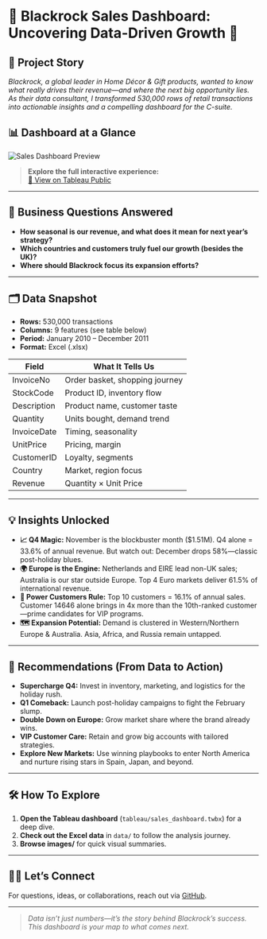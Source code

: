 # 🌟 Blackrock Sales Dashboard: Uncovering Data-Driven Growth 🌟

## 🚀 Project Story
_Blackrock, a global leader in Home Décor & Gift products, wanted to know what really drives their revenue—and where the next big opportunity lies. As their data consultant, I transformed 530,000 rows of retail transactions into actionable insights and a compelling dashboard for the C-suite._

## 📊 Dashboard at a Glance

![Sales Dashboard Preview](images/sales_dashboard_preview.png)

> **Explore the full interactive experience:**  
> [🔗 View on Tableau Public](https://public.tableau.com/app/profile/derek.sado8467/viz/BlackrockAnalysis/Dashboard1?publish=yes)

---

## 🎯 Business Questions Answered

- **How seasonal is our revenue, and what does it mean for next year’s strategy?**
- **Which countries and customers truly fuel our growth (besides the UK)?**
- **Where should Blackrock focus its expansion efforts?**

---

## 🗂️ Data Snapshot

- **Rows:** 530,000 transactions
- **Columns:** 9 features (see table below)
- **Period:** January 2010 – December 2011
- **Format:** Excel (.xlsx)

| Field        | What It Tells Us |
|--------------|-----------------|
| InvoiceNo    | Order basket, shopping journey |
| StockCode    | Product ID, inventory flow |
| Description  | Product name, customer taste |
| Quantity     | Units bought, demand trend |
| InvoiceDate  | Timing, seasonality |
| UnitPrice    | Pricing, margin |
| CustomerID   | Loyalty, segments |
| Country      | Market, region focus |
| Revenue      | Quantity × Unit Price |

---

## 💡 Insights Unlocked

- **📈 Q4 Magic:** November is the blockbuster month ($1.51M). Q4 alone = 33.6% of annual revenue. But watch out: December drops 58%—classic post-holiday blues.
- **🌍 Europe is the Engine:** Netherlands and EIRE lead non-UK sales; Australia is our star outside Europe. Top 4 Euro markets deliver 61.5% of international revenue.
- **👑 Power Customers Rule:** Top 10 customers = 16.1% of annual sales. Customer 14646 alone brings in 4x more than the 10th-ranked customer—prime candidates for VIP programs.
- **🗺️ Expansion Potential:** Demand is clustered in Western/Northern Europe & Australia. Asia, Africa, and Russia remain untapped.

---

## 🔮 Recommendations (From Data to Action)

- **Supercharge Q4:** Invest in inventory, marketing, and logistics for the holiday rush.  
- **Q1 Comeback:** Launch post-holiday campaigns to fight the February slump.
- **Double Down on Europe:** Grow market share where the brand already wins.
- **VIP Customer Care:** Retain and grow big accounts with tailored strategies.
- **Explore New Markets:** Use winning playbooks to enter North America and nurture rising stars in Spain, Japan, and beyond.

---

## 🛠️ How To Explore

1. **Open the Tableau dashboard** (`tableau/sales_dashboard.twbx`) for a deep dive.
2. **Check out the Excel data** in `data/` to follow the analysis journey.
3. **Browse images/** for quick visual summaries.

---

## 🙋‍♂️ Let’s Connect

For questions, ideas, or collaborations, reach out via [GitHub](https://github.com/didiavanti).

---

> _Data isn’t just numbers—it’s the story behind Blackrock’s success. This dashboard is your map to what comes next._
